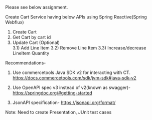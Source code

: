 Please see below assignment.

Create Cart Service having below APIs using Spring Reactive(Spring Webflux)
1) Create Cart
2) Get Cart by cart id
3) Update Cart (Optional)                                                      
3.1) Add Line Item
3.2) Remove Line Item
3.3) Increase/decrease LineItem Quantity

Recommendations- 
1. Use commercetools Java SDK v2 for interacting with CT. https://docs.commercetools.com/sdk/jvm-sdk#java-sdk-v2
                                     
2. Use OpenAPI spec v3 instead of v2(known as swagger)- https://springdoc.org/#getting-started 
                                   
3. JsonAPI specification- https://jsonapi.org/format/                                  

Note: Need to create Presentation, JUnit test cases
